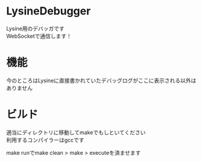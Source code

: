 # LysineDebugger
<p>Lysine用のデバッガです</br>WebSocketで通信します！</p>
<h1>機能</h1>
<p>今のところはLysineに直接書かれていたデバッグログがここに表示される以外はありません</p>
<h1>ビルド</h1>
<p>適当にディレクトリに移動してmakeでもしといてください<br>利用するコンパイラーはgccです</p>
<p>make runでmake clean > make > executeを済ませます</p>
